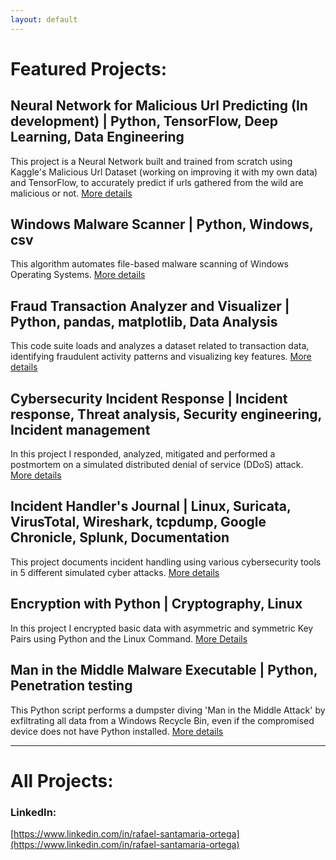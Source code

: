 ```yaml
---
layout: default
---
```

# Featured Projects:

## Neural Network for Malicious Url Predicting (In development) | Python, TensorFlow, Deep Learning, Data Engineering

This project is a Neural Network built and trained from scratch using Kaggle's Malicious Url Dataset (working on improving it with my own data) and TensorFlow, to accurately predict if urls gathered from the wild are malicious or not. [More details](./nn_malicious_url_pred.md)

## Windows Malware Scanner | Python, Windows, csv

This algorithm automates file-based malware scanning of Windows Operating Systems. [More details](./malware_scanner.md)

## Fraud Transaction Analyzer and Visualizer | Python, pandas, matplotlib, Data Analysis

This code suite loads and analyzes a dataset related to transaction data, identifying fraudulent activity patterns and visualizing key features. [More details](./fraud_analyzer_visualizer.md)

## Cybersecurity Incident Response | Incident response, Threat analysis, Security engineering, Incident management

In this project I responded, analyzed, mitigated and performed a postmortem on a simulated distributed denial of service (DDoS) attack. [More details](./cyber_incident_response.md)

## Incident Handler's Journal | Linux, Suricata, VirusTotal, Wireshark, tcpdump, Google Chronicle, Splunk, Documentation

This project documents incident handling using various cybersecurity tools in 5 different simulated cyber attacks. [More details](./incident_handler_journal.md)

## Encryption with Python | Cryptography, Linux

In this project I encrypted basic data with asymmetric and symmetric Key Pairs using Python and the Linux Command. [More Details](./encrypt_python)

## Man in the Middle Malware Executable | Python, Penetration testing

This Python script performs a dumpster diving 'Man in the Middle Attack' by exfiltrating all data from a Windows Recycle Bin, even if the compromised device does not have Python installed. [More details](./dumpster_diving.md)

------------------------------------------------------------------------------------------------------------------------------------------------------------------------------------------------------------------------------

# All Projects: 



### LinkedIn: 
[https://www.linkedin.com/in/rafael-santamaria-ortega](https://www.linkedin.com/in/rafael-santamaria-ortega)
